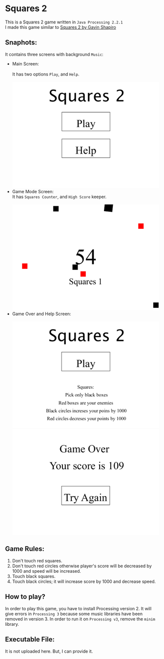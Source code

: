 # Squares 2
This is a Squares 2 game written in `Java Processing 2.2.1`<br/>
I made this game similar to [Squares 2 by Gavin Shapiro](http://www.albinoblacksheep.com/games/squares2)

## Snaphots:
It contains three screens with background `Music`:<br/>
* Main Screen:<br/><br/>
  It has two options `Play`, and `Help`.<br/><br/>
  ![Main Screen](https://github.com/Muhammadwasi/Squares-2/blob/master/data/Main%20Menu.PNG)
* Game Mode Screen:<br/>
  It has `Squares Counter`, and `High Score` keeper.<br/><br/>
  ![Game Mode](https://github.com/Muhammadwasi/Squares-2/blob/master/data/Game%20Mode.PNG)
* Game Over and Help Screen:<br/><br />
  ![Help Screen](https://github.com/Muhammadwasi/Squares-2/blob/master/data/Help.PNG)
  ![Game Over Screen](https://github.com/Muhammadwasi/Squares-2/blob/master/data/Game%20Over.PNG)
## Game Rules:
1. Don't touch red squares.
1. Don't touch red circles otherwise player's score will be decreased by 1000 and speed will be increased.
1. Touch black squares.
1. Touch black circles; it will increase score by 1000 and decrease speed.
## How to play?
In order to play this game, you have to install Processing version 2. It will give errors in `Processing 3` because some music libraries have been removed in version 3. In order to run it on `Processing v3`, remove the `minim` library.
## Executable File:
It is not uploaded here. But, I can provide it.
